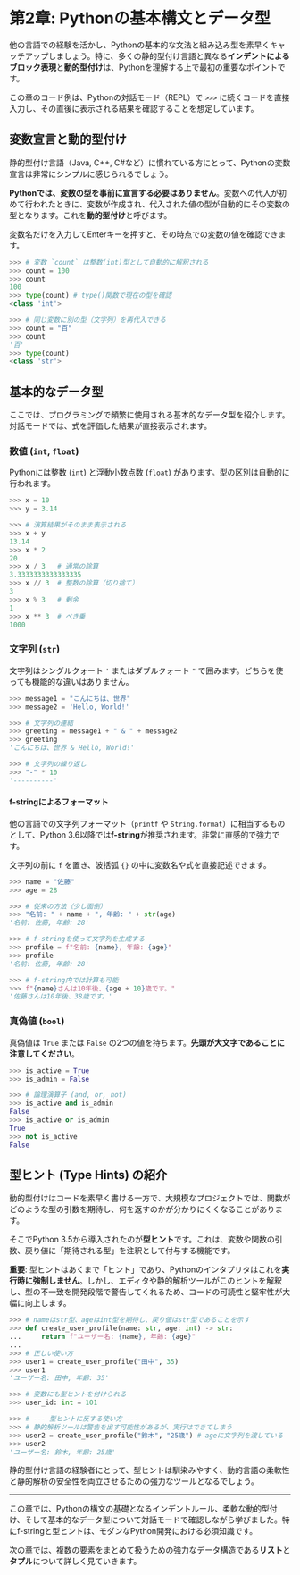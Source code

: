 # 第2章: Pythonの基本構文とデータ型

他の言語での経験を活かし、Pythonの基本的な文法と組み込み型を素早くキャッチアップしましょう。特に、多くの静的型付け言語と異なる**インデントによるブロック表現**と**動的型付け**は、Pythonを理解する上で最初の重要なポイントです。

この章のコード例は、Pythonの対話モード（REPL）で `>>>` に続くコードを直接入力し、その直後に表示される結果を確認することを想定しています。

<!-- ## インデントが持つ意味: 波括弧 `{}` からの解放

多くのプログラミング言語では、`if`文や`for`ループなどのコードブロックを波括弧 `{}` で囲みます。しかし、**Pythonではインデント（字下げ）そのものがコードブロックを定義します**。これはPythonの構文における最大の特徴の一つです。

一般的に、インデントには**スペース4つ**を使用することが強く推奨されています（PEP 8スタイルガイド）。

**Java/C++でのブロック表現:**

```java
if (score > 80) {
    System.out.println("合格です。");
    System.out.println("おめでとうございます！");
}
```

**Pythonでの対話モード実行例:**
対話モードで複数行のブロックを入力すると、継続行プロンプト `...` が表示されます。

```python
>>> score = 85
>>> if score > 80:
...     # このブロックはインデントによって定義される
...     print("合格です。")
...     print("おめでとうございます！")
...
合格です。
おめでとうございます！
```

インデントを間違えると `IndentationError` という文法エラーが発生します。これにより、誰が書いてもコードの見た目が統一され、可読性が高まるというメリットがあります。
 -->

## 変数宣言と動的型付け

静的型付け言語（Java, C++, C\#など）に慣れている方にとって、Pythonの変数宣言は非常にシンプルに感じられるでしょう。

**Pythonでは、変数の型を事前に宣言する必要はありません**。変数への代入が初めて行われたときに、変数が作成され、代入された値の型が自動的にその変数の型となります。これを**動的型付け**と呼びます。

変数名だけを入力してEnterキーを押すと、その時点での変数の値を確認できます。

```python
>>> # 変数 `count` は整数(int)型として自動的に解釈される
>>> count = 100
>>> count
100
>>> type(count) # type()関数で現在の型を確認
<class 'int'>

>>> # 同じ変数に別の型（文字列）を再代入できる
>>> count = "百"
>>> count
'百'
>>> type(count)
<class 'str'>
```

## 基本的なデータ型

ここでは、プログラミングで頻繁に使用される基本的なデータ型を紹介します。対話モードでは、式を評価した結果が直接表示されます。

### 数値 (`int`, `float`)

Pythonには整数 (`int`) と浮動小数点数 (`float`) があります。型の区別は自動的に行われます。

```python
>>> x = 10
>>> y = 3.14

>>> # 演算結果がそのまま表示される
>>> x + y
13.14
>>> x * 2
20
>>> x / 3   # 通常の除算
3.3333333333333335
>>> x // 3  # 整数の除算（切り捨て）
3
>>> x % 3   # 剰余
1
>>> x ** 3  # べき乗
1000
```

### 文字列 (`str`)

文字列はシングルクォート `'` またはダブルクォート `"` で囲みます。どちらを使っても機能的な違いはありません。

```python
>>> message1 = "こんにちは、世界"
>>> message2 = 'Hello, World!'

>>> # 文字列の連結
>>> greeting = message1 + " & " + message2
>>> greeting
'こんにちは、世界 & Hello, World!'

>>> # 文字列の繰り返し
>>> "-" * 10
'----------'
```

#### f-stringによるフォーマット
他の言語での文字列フォーマット（`printf` や `String.format`）に相当するものとして、Python 3.6以降では**f-string**が推奨されます。非常に直感的で強力です。

文字列の前に `f` を置き、波括弧 `{}` の中に変数名や式を直接記述できます。

```python
>>> name = "佐藤"
>>> age = 28

>>> # 従来の方法（少し面倒）
>>> "名前: " + name + ", 年齢: " + str(age)
'名前: 佐藤, 年齢: 28'

>>> # f-stringを使って文字列を生成する
>>> profile = f"名前: {name}, 年齢: {age}"
>>> profile
'名前: 佐藤, 年齢: 28'

>>> # f-string内では計算も可能
>>> f"{name}さんは10年後、{age + 10}歳です。"
'佐藤さんは10年後、38歳です。'
```

### 真偽値 (`bool`)

真偽値は `True` または `False` の2つの値を持ちます。**先頭が大文字であることに注意してください**。

```python
>>> is_active = True
>>> is_admin = False

>>> # 論理演算子 (and, or, not)
>>> is_active and is_admin
False
>>> is_active or is_admin
True
>>> not is_active
False
```

## 型ヒント (Type Hints) の紹介

動的型付けはコードを素早く書ける一方で、大規模なプロジェクトでは、関数がどのような型の引数を期待し、何を返すのかが分かりにくくなることがあります。

そこでPython 3.5から導入されたのが**型ヒント**です。これは、変数や関数の引数、戻り値に「期待される型」を注釈として付与する機能です。

**重要**: 型ヒントはあくまで「ヒント」であり、Pythonのインタプリタはこれを**実行時に強制しません**。しかし、エディタや静的解析ツールがこのヒントを解釈し、型の不一致を開発段階で警告してくれるため、コードの可読性と堅牢性が大幅に向上します。

```python
>>> # nameはstr型、ageはint型を期待し、戻り値はstr型であることを示す
>>> def create_user_profile(name: str, age: int) -> str:
...     return f"ユーザー名: {name}, 年齢: {age}"
...
>>> # 正しい使い方
>>> user1 = create_user_profile("田中", 35)
>>> user1
'ユーザー名: 田中, 年齢: 35'

>>> # 変数にも型ヒントを付けられる
>>> user_id: int = 101

>>> # --- 型ヒントに反する使い方 ---
>>> # 静的解析ツールは警告を出す可能性があるが、実行はできてしまう
>>> user2 = create_user_profile("鈴木", "25歳") # ageに文字列を渡している
>>> user2
'ユーザー名: 鈴木, 年齢: 25歳'
```

静的型付け言語の経験者にとって、型ヒントは馴染みやすく、動的言語の柔軟性と静的解析の安全性を両立させるための強力なツールとなるでしょう。

-----

この章では、Pythonの構文の基礎となるインデントルール、柔軟な動的型付け、そして基本的なデータ型について対話モードで確認しながら学びました。特にf-stringと型ヒントは、モダンなPython開発における必須知識です。

次の章では、複数の要素をまとめて扱うための強力なデータ構造である**リスト**と**タプル**について詳しく見ていきます。